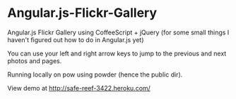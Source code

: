 Angular.js-Flickr-Gallery
=========================

Angular.js Flickr Gallery using CoffeeScript + jQuery (for some small things I haven't figured out how to do in Angular.js yet)

You can use your left and right arrow keys to jump to the previous and next photos and pages.

Running locally on pow using powder (hence the public dir).

View demo at http://safe-reef-3422.heroku.com/